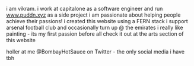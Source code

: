 i am vikram. i work at capitalone as a software engineer and run www.puddn.xyz as a side project
i am passionate about helping people achieve their passions!
i created this website using a FERN stack 
i support arsenal football club and occasionally turn up @ the emirates 
i really like painting - its my first passion before all check it out at the arts section of this website 

holler at me @BombayHotSauce on Twitter - the only social media i have tbh
